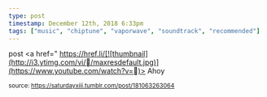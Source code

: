 ```yaml
---
type: post
timestamp: December 12th, 2018 6:33pm
tags: ["music", "chiptune", "vaporwave", "soundtrack", "recommended"]
---
```

post
<a href=" https://href.li/[![thumbnail](http://i3.ytimg.com/vi//maxresdefault.jpg)](https://www.youtube.com/watch?v=)>
                        Ahoy                    </a>
                
                
                
                                
<small>source: https://saturdayxiii.tumblr.com/post/181063263064</small>
